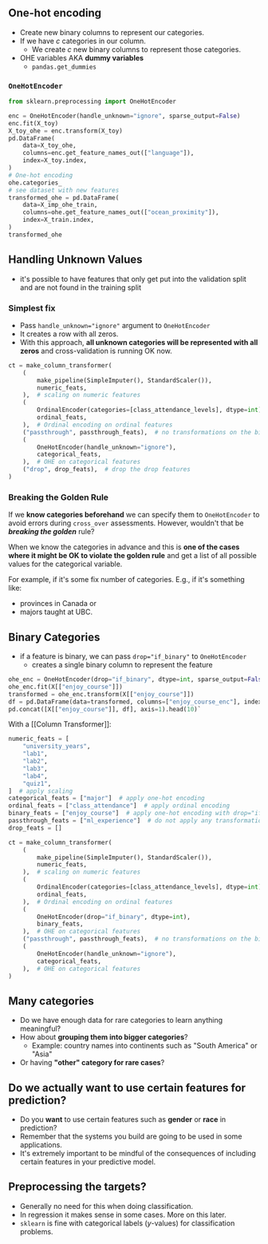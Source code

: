 ## One-hot encoding
- Create new binary columns to represent our categories.
- If we have $c$ categories in our column.
    - We create $c$ new binary columns to represent those categories.
- OHE variables AKA **dummy variables**
	- `pandas.get_dummies`
### `OneHotEncoder`
```python
from sklearn.preprocessing import OneHotEncoder

enc = OneHotEncoder(handle_unknown="ignore", sparse_output=False)
enc.fit(X_toy)
X_toy_ohe = enc.transform(X_toy)
pd.DataFrame(
    data=X_toy_ohe,
    columns=enc.get_feature_names_out(["language"]),
    index=X_toy.index,
)
# One-hot encoding
ohe.categories_
# see dataset with new features
transformed_ohe = pd.DataFrame(
    data=X_imp_ohe_train,
    columns=ohe.get_feature_names_out(["ocean_proximity"]),
    index=X_train.index,
)
transformed_ohe
```
## Handling Unknown Values
- it's possible to have features that only get put into the validation split and are not found in the training split
### Simplest fix
- Pass `handle_unknown="ignore"` argument to `OneHotEncoder`
- It creates a row with all zeros. 
- With this approach, **all unknown categories will be represented with all zeros** and cross-validation is running OK now. 
```python
ct = make_column_transformer(
    (
        make_pipeline(SimpleImputer(), StandardScaler()),
        numeric_feats,
    ),  # scaling on numeric features
    (
        OrdinalEncoder(categories=[class_attendance_levels], dtype=int),
        ordinal_feats,
    ),  # Ordinal encoding on ordinal features
    ("passthrough", passthrough_feats),  # no transformations on the binary features
    (
        OneHotEncoder(handle_unknown="ignore"),
        categorical_feats,
    ),  # OHE on categorical features    
    ("drop", drop_feats),  # drop the drop features
)
```
### Breaking the Golden Rule
If we **know categories beforehand** we can specify them to `OneHotEncoder` to avoid errors during `cross_over` assessments. However, wouldn't that be ***breaking the golden*** rule?

When we know the categories in advance and this is **one of the cases where it might be OK to violate the golden rule** and get a list of all possible values for the categorical variable. 

For example, if it's some fix number of categories. E.g., if it's something like:
  -  provinces in Canada or 
  -  majors taught at UBC. 
## Binary Categories
- if a feature is binary, we can pass `drop="if_binary"` to `OneHotEncoder`
	- creates a single binary column to represent the feature
```python
ohe_enc = OneHotEncoder(drop="if_binary", dtype=int, sparse_output=False)
ohe_enc.fit(X[["enjoy_course"]])
transformed = ohe_enc.transform(X[["enjoy_course"]])
df = pd.DataFrame(data=transformed, columns=["enjoy_course_enc"], index=X.index)
pd.concat([X[["enjoy_course"]], df], axis=1).head(10)`
```

With a [[Column Transformer]]:
```python
numeric_feats = [
    "university_years",
    "lab1",
    "lab2",
    "lab3",
    "lab4",
    "quiz1",
]  # apply scaling
categorical_feats = ["major"]  # apply one-hot encoding
ordinal_feats = ["class_attendance"]  # apply ordinal encoding
binary_feats = ["enjoy_course"]  # apply one-hot encoding with drop="if_binary"
passthrough_feats = ["ml_experience"]  # do not apply any transformation
drop_feats = []

ct = make_column_transformer(
    (
        make_pipeline(SimpleImputer(), StandardScaler()),
        numeric_feats,
    ),  # scaling on numeric features
    (
        OrdinalEncoder(categories=[class_attendance_levels], dtype=int),
        ordinal_feats,
    ),  # Ordinal encoding on ordinal features
    (
        OneHotEncoder(drop="if_binary", dtype=int),
        binary_feats,
    ),  # OHE on categorical features
    ("passthrough", passthrough_feats),  # no transformations on the binary features    
    (
        OneHotEncoder(handle_unknown="ignore"),
        categorical_feats,
    ),  # OHE on categorical features
)
```
## Many categories
- Do we have enough data for rare categories to learn anything meaningful? 
- How about **grouping them into bigger categories**?
    - Example: country names into continents such as "South America" or "Asia"
- Or having **"other" category for rare cases**? 
## Do we actually want to use certain features for prediction?
- Do you **want** to use certain features such as **gender** or **race** in prediction?
- Remember that the systems you build are going to be used in some applications. 
- It's extremely important to be mindful of the consequences of including certain features in your predictive model. 
## Preprocessing the targets?
- Generally no need for this when doing classification. 
- In regression it makes sense in some cases. More on this later. 
- `sklearn` is fine with categorical labels ($y$-values) for classification problems. 